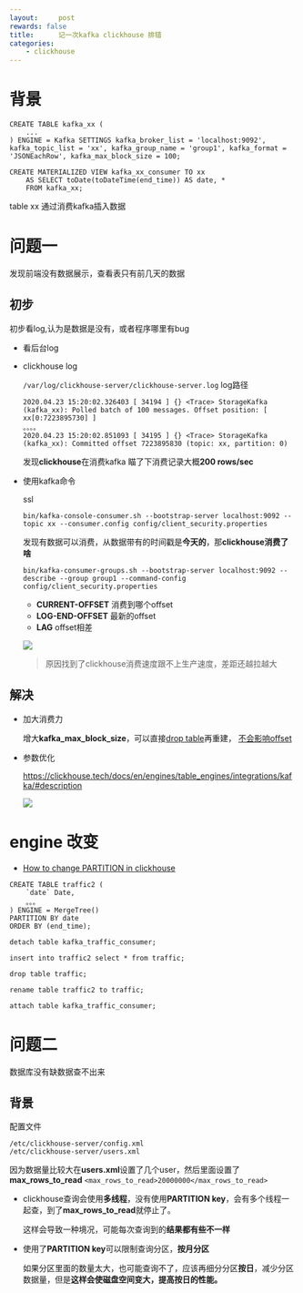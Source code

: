 ```yaml
---
layout:     post
rewards: false
title:      记一次kafka clickhouse 排错
categories:
    - clickhouse
---
```


# 背景

```
CREATE TABLE kafka_xx (
	...
) ENGINE = Kafka SETTINGS kafka_broker_list = 'localhost:9092', kafka_topic_list = 'xx', kafka_group_name = 'group1', kafka_format = 'JSONEachRow', kafka_max_block_size = 100;

CREATE MATERIALIZED VIEW kafka_xx_consumer TO xx
	AS SELECT toDate(toDateTime(end_time)) AS date, *
	FROM kafka_xx;
```

table xx 通过消费kafka插入数据


# 问题一

发现前端没有数据展示，查看表只有前几天的数据



## 初步

初步看log,认为是数据是没有，或者程序哪里有bug

- 看后台log
- clickhouse log

    `/var/log/clickhouse-server/clickhouse-server.log` log路径
    
    ```
    2020.04.23 15:20:02.326403 [ 34194 ] {} <Trace> StorageKafka (kafka_xx): Polled batch of 100 messages. Offset position: [ xx[0:7223895730] ]
    。。。。
    2020.04.23 15:20:02.851093 [ 34195 ] {} <Trace> StorageKafka (kafka_xx): Committed offset 7223895830 (topic: xx, partition: 0)
    ```
    
    发现**clickhouse**在消费kafka 瞄了下消费记录大概**200 rows/sec**
    
- 使用kafka命令

    ssl
    ```
    bin/kafka-console-consumer.sh --bootstrap-server localhost:9092 --topic xx --consumer.config config/client_security.properties
    ```
    发现有数据可以消费，从数据带有的时间戳是**今天的**，那**clickhouse消费了啥**
    
    ```
    bin/kafka-consumer-groups.sh --bootstrap-server localhost:9092 --describe --group group1 --command-config config/client_security.properties
    ```
    
    - **CURRENT-OFFSET**  消费到哪个offset
    - **LOG-END-OFFSET** 最新的offset 
    - **LAG** offset相差
    
    ![](https://tva1.sinaimg.cn/large/007S8ZIlgy1ge434ns6ojj321i0tyn91.jpg)
    
    > 原因找到了clickhouse消费速度跟不上生产速度，差距还越拉越大

## 解决

- 加大消费力

    增大**kafka_max_block_size**，可以直接[drop table](https://clickhouse.tech/docs/en/sql_reference/statements/misc/#drop)再重建，
    [不会影响offset](https://stackoverflow.com/a/49899391/5360312)

- 参数优化

    https://clickhouse.tech/docs/en/engines/table_engines/integrations/kafka/#description
    
    ![](https://tva1.sinaimg.cn/large/007S8ZIlgy1ge43l3jlebj31cs06ajrp.jpg)


# engine 改变

- [How to change PARTITION in clickhouse](https://stackoverflow.com/questions/61452077/how-to-change-partition-in-clickhouse)

```
CREATE TABLE traffic2 (
	`date` Date,
	。。。
) ENGINE = MergeTree()
PARTITION BY date
ORDER BY (end_time);

detach table kafka_traffic_consumer;

insert into traffic2 select * from traffic;

drop table traffic;

rename table traffic2 to traffic;

attach table kafka_traffic_consumer;
```

# 问题二

数据库没有缺数据查不出来

## 背景

配置文件

```
/etc/clickhouse-server/config.xml
/etc/clickhouse-server/users.xml
```

因为数据量比较大在**users.xml**设置了几个user，然后里面设置了**max_rows_to_read**  `<max_rows_to_read>20000000</max_rows_to_read>`

- clickhouse查询会使用**多线程**，没有使用**PARTITION key**，会有多个线程一起查，到了**max_rows_to_read**就停止了。

    这样会导致一种境况，可能每次查询到的**结果都有些不一样**

- 使用了**PARTITION key**可以限制查询分区，**按月分区**
    
    如果分区里面的数量太大，也可能查询不了，应该再细分分区**按日**，减少分区数据量，但是**这样会使磁盘空间变大，提高按日的性能。**
